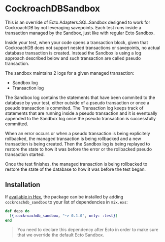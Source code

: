# CockroachDBSandbox

This is an override of Ecto.Adapters.SQL.Sandbox designed to work for CockroachDB by not leveraging savepoints.
Each test runs inside a transaction managed by the Sandbox, just like with regular Ecto Sandbox.

Inside your test, when your code opens a transaction block, given that CockroachDB does not support nested transactions or savepoints, no actual database transaction is created.
Instead the Sandbox is using a log approach described below and such transaction are called pseudo transaction.

The sandbox maintains 2 logs for a given managed transaction:
- Sandbox log
- Transaction log

The Sandbox log contains the statements that have been commited to the database by your test, either outside of a pseudo transaction or once a pseudo transaction is commited.
The Transaction log keeps track of statements that are running inside a pseudo transaction and it is eventually appended to the Sandbox log once the pseudo transaction is successfully committed.

When an error occurs or when a pseudo transaction is being explicitely rollbacked, the managed transaction is being rollbacked and a new transaction is being created.
Then the Sandbox log is being replayed to restore the state to how it was before the error or the rollbacked pseudo transaction started.

Once the test finishes, the managed transaction is being rollbacked to restore the state of the database to how it was before the test began.

## Installation

If [available in Hex](https://hex.pm/docs/publish), the package can be installed
by adding `cockroachdb_sandbox` to your list of dependencies in `mix.exs`:

```elixir
def deps do
  [{:cockroachdb_sandbox, "~> 0.1.0", only: :test}]
end
```

> You need to declare this dependency after Ecto in order to make sure that we override the default Ecto Sandbox.
